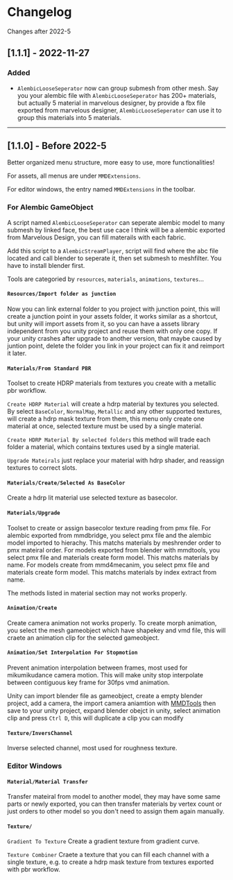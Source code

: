 # Changelog

Changes after 2022-5

## [1.1.1] - 2022-11-27

### Added

- `AlembicLooseSeperator` now can group submesh from other mesh. Say you your alembic file with `AlembicLooseSeperator` has 200+ materials, but actually 5 material in marvelous designer, by provide a fbx file exported from marvelous designer, `AlembicLooseSeperator` can use it to group this materials into 5 materials.

-----------

## [1.1.0] - Before 2022-5

Better organized menu structure, more easy to use, more functionalities!

For assets, all menus are under `MMDExtensions`.

For editor windows, the entry named `MMDExtensions` in the toolbar.

### For Alembic GameObject

A script named `AlembicLooseSeperator` can seperate alembic model to many submesh by linked face, the best use cace I think will be a alembic exported from Marvelous Design, you can fill materails with each fabric.

Add this script to a `AlembicStreamPlayer`, script will find where the abc file located and call blender to seperate it, then set submesh to meshfilter. You have to install blender first.

Tools are categoried by `resources`, `materials`, `animations`, `textures`...

#### `Resources/Import folder as junction`
Now you can link external folder to you project with junction point, this will create a junction point in your assets folder, it works similar as a shortcut, but unity will import assets from it, so you can have a assets library independent from you unity project and reuse them with only one copy. If your unity crashes after upgrade to another version, that maybe caused by juntion point, delete the folder you link in your project can fix it and reimport it later.

#### `Materials/From Standard PBR`

Toolset to create HDRP materials from textures you create with a metallic pbr workflow.

`Create HDRP Material` will create a hdrp material by textures you selected. By select `BaseColor`, `NormalMap`, `Metallic` and any other supported textures, will create a hdrp mask texture from them, this menu only create one material at once, selected texture must be used by a single material.

`Create HDRP Material By selected folders` this method will trade each folder a material, which contains textures used by a single material.

`Upgrade Mateirals` just replace your material with hdrp shader, and reassign textures to correct slots.

#### `Materials/Create/Selected As BaseColor`
Create a hdrp lit material use selected texture as basecolor.

#### `Materials/Upgrade`

Toolset to create or assign basecolor texture reading from pmx file.
For alembic exported from mmdbridge, you select pmx file and the alembic model imported to hierachy. This matchs materials by meshrender order to pmx mateiral order.
For models exported from blender with mmdtools, you select pmx file and materials create form model. This matchs materials by name.
For models create from mmd4mecanim, you select pmx file and materials create form model. This matchs materials by index extract from name.

The methods listed in material section may not works properly.

#### `Animation/Create`

Create camera animation not works properly.
To create morph animation, you select the mesh gameobject which have shapekey and vmd file, this will craete an animation clip for the selected gameobject.

#### `Animation/Set Interpolation For Stopmotion`
Prevent animation interpolation between frames, most used for mikumikudance camera motion. This will make unity stop interpolate between contiguous key frame for 30fps vmd animation.

Unity can import blender file as gameobject, create a empty blender project, add a camera, the import camera aniamtion with [MMDTools](https://github.com/UuuNyaa/blender_mmd_uuunyaa_tools) then save to your unity project, expand blender obejct in unity, select animation clip and press `Ctrl D`, this will duplicate a clip you can modify

#### `Texture/InversChannel`

Inverse selected channel, most used for roughness texture.

### Editor Windows

#### `Material/Material Transfer`

Transfer mateiral from model to another model, they may have some same parts or newly exported, you can then transfer materials by vertex count or just orders to other model so you don't need to assign them again manually.

#### `Texture/`

`Gradient To Texture` Create a gradient texture from gradient curve.

`Texture Combiner` Craete a texture that you can fill each channel with a single texture, e.g. to create a hdrp mask texture from textures exported with pbr workflow.


<!--
### Added
### Changed
### Deprecated
### Removed
### Fixed
### Security
-->